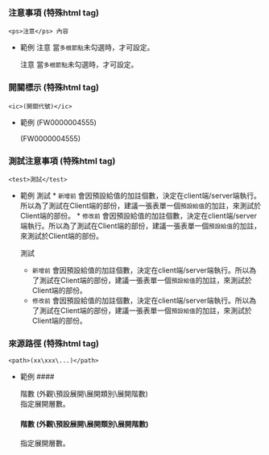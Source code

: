 ### <div id="html_tag_ps">注意事項 <path>(特殊html tag)</path></div>

    <ps>注意</ps> 內容 

* 範例
        <ps>注意</ps> 當`多根節點`未勾選時，才可設定。

    <ps>注意</ps> 當`多根節點`未勾選時，才可設定。

### <div id="html_tag_ic">開關標示 <path>(特殊html tag)</path></div>

    <ic>(開關代號)</ic> 

* 範例
        <ic>(FW0000004555)</ic>

    <ic>(FW0000004555)</ic>

### <div id="html_tag_test">測試注意事項 <path>(特殊html tag)</path></div>

    <test>測試</test>

* 範例
        <test>測試</test>
        * `新增前` 會因預設給值的加註個數，決定在client端/server端執行。所以為了測試在Client端的部份，建議一張表單一個`預設給值`的加註，來測試於Client端的部份。
        * `修改前` 會因預設給值的加註個數，決定在client端/server端執行。所以為了測試在Client端的部份，建議一張表單一個`預設給值`的加註，來測試於Client端的部份。

    <test>測試</test>
    * `新增前` 會因預設給值的加註個數，決定在client端/server端執行。所以為了測試在Client端的部份，建議一張表單一個`預設給值`的加註，來測試於Client端的部份。
    * `修改前` 會因預設給值的加註個數，決定在client端/server端執行。所以為了測試在Client端的部份，建議一張表單一個`預設給值`的加註，來測試於Client端的部份。


### <div id="html_tag_path">來源路徑 <path>(特殊html tag)</path></div>

    <path>(xx\xxx\...)</path>

* 範例
        #### <div id="expand-level-level">階數 <path>(外觀\預設展開\展開類別\展開階數)</path></div>
        指定展開層數。

    #### <div id="expand-level-level">階數 <path>(外觀\預設展開\展開類別\展開階數)</path></div>
    指定展開層數。

